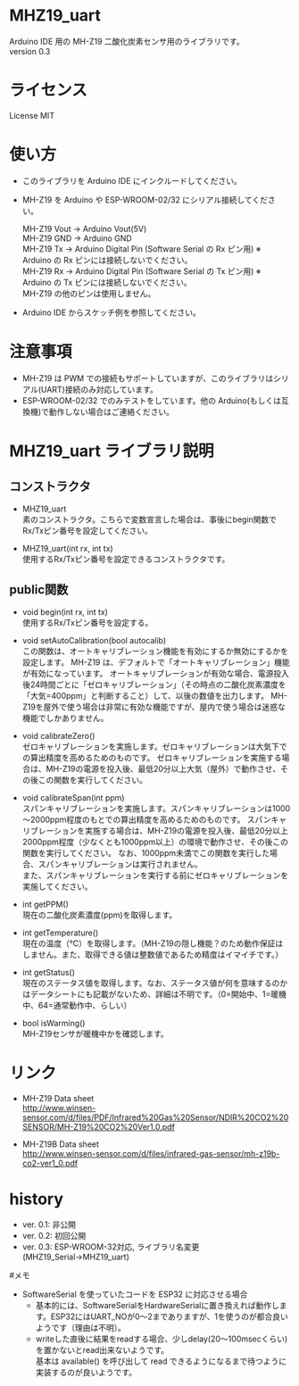 # MHZ19_uart
Arduino IDE 用の MH-Z19 二酸化炭素センサ用のライブラリです。   
version 0.3

# ライセンス  
License MIT

# 使い方

* このライブラリを Arduino IDE にインクルードしてください。
* MH-Z19 を Arduino や ESP-WROOM-02/32 にシリアル接続してください。

    MH-Z19 Vout → Arduino Vout(5V)  
    MH-Z19 GND  → Arduino GND  
    MH-Z19 Tx   → Arduino Digital Pin (Software Serial の Rx ピン用)  ※ Arduino の Rx ピンには接続しないでください。  
    MH-Z19 Rx   → Arduino Digital Pin (Software Serial の Tx ピン用)  ※ Arduino の Tx ピンには接続しないでください。  
    MH-Z19 の他のピンは使用しません。  

* Arduino IDE からスケッチ例を参照してください。

# 注意事項

* MH-Z19 は PWM での接続もサポートしていますが、このライブラリはシリアル(UART)接続のみ対応しています。
* ESP-WROOM-02/32 でのみテストをしています。他の Arduino(もしくは互換機)で動作しない場合はご連絡ください。

# MHZ19_uart ライブラリ説明

## コンストラクタ

* MHZ19_uart  
  素のコンストラクタ。こちらで変数宣言した場合は、事後にbegin関数でRx/Txピン番号を設定してください。

* MHZ19_uart(int rx, int tx)    
  使用するRx/Txピン番号を設定できるコンストラクタです。

## public関数

* void begin(int rx, int tx)  
  使用するRx/Txピン番号を設定する。

* void setAutoCalibration(bool autocalib)  
  この関数は、オートキャリブレーション機能を有効にするか無効にするかを設定します。
  MH-Z19 は、デフォルトで「オートキャリブレーション」機能が有効になっています。
  オートキャリブレーションが有効な場合、電源投入後24時間ごとに「ゼロキャリブレーション」（その時点の二酸化炭素濃度を「大気=400ppm」と判断すること）して、以後の数値を出力します。
  MH-Z19を屋外で使う場合は非常に有効な機能ですが、屋内で使う場合は迷惑な機能でしかありません。  
 
* void calibrateZero()  
  ゼロキャリブレーションを実施します。ゼロキャリブレーションは大気下での算出精度を高めるためのものです。
  ゼロキャリブレーションを実施する場合は、MH-Z19の電源を投入後、最低20分以上大気（屋外）で動作させ、その後この関数を実行してください。

* void calibrateSpan(int ppm)  
  スパンキャリブレーションを実施します。スパンキャリブレーションは1000～2000ppm程度のもとでの算出精度を高めるためのものです。
  スパンキャリブレーションを実施する場合は、MH-Z19の電源を投入後、最低20分以上2000ppm程度（少なくとも1000ppm以上）の環境で動作させ、その後この関数を実行してください。
  なお、1000ppm未満でこの関数を実行した場合、スパンキャリブレーションは実行されません。  
  また、スパンキャリブレーションを実行する前にゼロキャリブレーションを実施してください。
  
* int getPPM()  
  現在の二酸化炭素濃度(ppm)を取得します。
  
* int getTemperature()  
  現在の温度（℃）を取得します。（MH-Z19の隠し機能？のため動作保証はしません。また、取得できる値は整数値であるため精度はイマイチです。）

* int getStatus()  
  現在のステータス値を取得します。なお、ステータス値が何を意味するのかはデータシートにも記載がないため、詳細は不明です。（0=開始中、1=暖機中、64=通常動作中、らしい）

* bool isWarming()  
  MH-Z19センサが暖機中かを確認します。

# リンク
* MH-Z19 Data sheet  
  http://www.winsen-sensor.com/d/files/PDF/Infrared%20Gas%20Sensor/NDIR%20CO2%20SENSOR/MH-Z19%20CO2%20Ver1.0.pdf

* MH-Z19B Data sheet  
  http://www.winsen-sensor.com/d/files/infrared-gas-sensor/mh-z19b-co2-ver1_0.pdf

# history
* ver. 0.1: 非公開
* ver. 0.2: 初回公開
* ver. 0.3: ESP-WROOM-32対応, ライブラリ名変更(MHZ19_Serial→MHZ19_uart)

#メモ
* SoftwareSerial を使っていたコードを ESP32 に対応させる場合  
  - 基本的には、SoftwareSerialをHardwareSerialに置き換えれば動作します。ESP32にはUART_NOが0～2までありますが、1を使うのが都合良いようです（理由は不明）。
  - writeした直後に結果をreadする場合、少しdelay(20～100msecくらい)を置かないとread出来ないようです。  
    基本は available() を呼び出して read できるようになるまで待つように実装するのが良いようです。